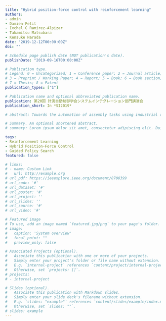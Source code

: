 ```yaml
---
title: "Hybrid position-force control with reinforcement learning"
authors:
- admin
- Damien Petit
- Ixchel G Ramirez-Alpizar
- Takamitsu Matsubara 
- Kensuke Harada
date: "2019-12-12T00:00:00Z"
doi: ""

# Schedule page publish date (NOT publication's date).
publishDate: "2019-09-16T00:00:00Z"

# Publication type.
# Legend: 0 = Uncategorized; 1 = Conference paper; 2 = Journal article;
# 3 = Preprint / Working Paper; 4 = Report; 5 = Book; 6 = Book section;
# 7 = Thesis; 8 = Patent
publication_types: ["1"]

# Publication name and optional abbreviated publication name.
publication: 第20回 計測自動制御学会システムインテグレーション部門講演会
publication_short: In *SI2019*

# abstract: Towards the automation of assembly tasks using industrial robot manipulators, improving the robotic grasping is essential. In this paper, we employed a reinforcement learning method based on the policy search algorithm, call Guided Policy Search, to learn policies for the grasping problem. The goal was to evaluate if policies trained solely using sets of primitive shaped objects, can still achieve the task of grasping objects of more complex shapes. The results show that even using simple shaped objects; the method can learn policies that generalize to more complex shapes. Additionally, a robustness test was conducted to show that the visual component of the policy helps to guide the system when there is an error in the estimation of the target object pose.

# Summary. An optional shortened abstract.
# summary: Lorem ipsum dolor sit amet, consectetur adipiscing elit. Duis posuere tellus ac convallis placerat. Proin tincidunt magna sed ex sollicitudin condimentum.

tags:
- Reinforcement Learning
- Hybrid Position-Force Control
- Guided Policy Search
featured: false

# links:
# - name: Custom Link
#   url: http://example.org
# url_pdf: https://ieeexplore.ieee.org/document/8700399
# url_code: '#'
# url_dataset: '#'
# url_poster: '#'
# url_project: ''
# url_slides: ''
# url_source: '#'
# url_video: '#'

# Featured image
# To use, add an image named `featured.jpg/png` to your page's folder. 
# image:
#   caption: 'System overview'
#   focal_point: ""
#   preview_only: false

# Associated Projects (optional).
#   Associate this publication with one or more of your projects.
#   Simply enter your project's folder or file name without extension.
#   E.g. `internal-project` references `content/project/internal-project/index.md`.
#   Otherwise, set `projects: []`.
# projects:
# - internal-project

# Slides (optional).
#   Associate this publication with Markdown slides.
#   Simply enter your slide deck's filename without extension.
#   E.g. `slides: "example"` references `content/slides/example/index.md`.
#   Otherwise, set `slides: ""`.
# slides: example
---
```


<!-- {{% alert note %}}
Click the *Cite* button above to demo the feature to enable visitors to import publication metadata into their reference management software.
{{% /alert %}} -->

<!-- {{% alert note %}}
Click the *Slides* button above to demo Academic's Markdown slides feature.
{{% /alert %}}

Supplementary notes can be added here, including [code and math](https://sourcethemes.com/academic/docs/writing-markdown-latex/). -->

